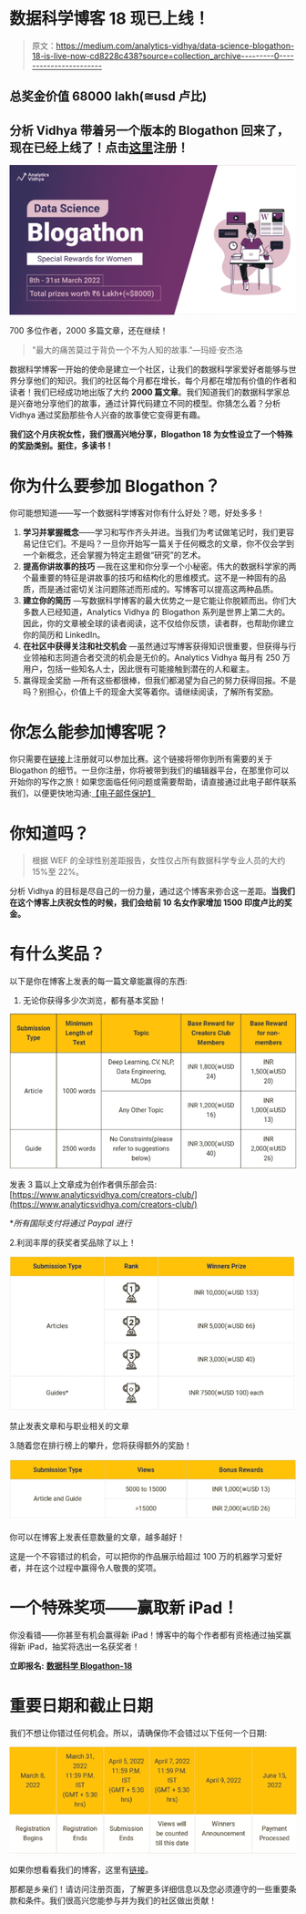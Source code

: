 # 数据科学博客 18 现已上线！

> 原文：<https://medium.com/analytics-vidhya/data-science-blogathon-18-is-live-now-cd8228c438?source=collection_archive---------0----------------------->

## 总奖金价值 68000 lakh(≅usd 卢比)

## 分析 Vidhya 带着另一个版本的 Blogathon 回来了，现在已经上线了！点击[这里](https://datahack.analyticsvidhya.com/contest/data-science-blogathon-18/?utm_source=medium&utm_medium=announcement_article&utm_campaign=blogathon)注册！

![](img/8c6576e9123e6521edf3e804a394fefc.png)

700 多位作者，2000 多篇文章，还在继续！

> "最大的痛苦莫过于背负一个不为人知的故事."—玛娅·安杰洛

数据科学博客一开始的使命是建立一个社区，让我们的数据科学家爱好者能够与世界分享他们的知识。我们的社区每个月都在增长，每个月都在增加有价值的作者和读者！我们已经成功地出版了大约 **2000 篇文章**。我们知道我们的数据科学家总是兴奋地分享他们的故事，通过计算代码建立不同的模型。你猜怎么着？分析 Vidhya 通过奖励那些令人兴奋的故事使它变得更有趣。

**我们这个月庆祝女性，我们很高兴地分享，Blogathon 18 为女性设立了一个特殊的奖励类别。挺住，多读书！**

# 你为什么要参加 Blogathon？

你可能想知道——写一个数据科学博客对你有什么好处？嗯，好处多多！

1.  **学习并掌握概念**——学习和写作齐头并进。当我们为考试做笔记时，我们更容易记住它们。不是吗？一旦你开始写一篇关于任何概念的文章，你不仅会学到一个新概念，还会掌握为特定主题做“研究”的艺术。
2.  **提高你讲故事的技巧** —我在这里和你分享一个小秘密。伟大的数据科学家的两个最重要的特征是讲故事的技巧和结构化的思维模式。这不是一种固有的品质，而是通过密切关注问题陈述而形成的。写博客可以提高这两种品质。
3.  **建立你的简历** —写数据科学博客的最大优势之一是它能让你脱颖而出。你们大多数人已经知道，Analytics Vidhya 的 Blogathon 系列是世界上第二大的。因此，你的文章被全球的读者阅读，这不仅给你反馈，读者群，也帮助你建立你的简历和 LinkedIn。
4.  **在社区中获得关注和社交机会** —虽然通过写博客获得知识很重要，但获得与行业领袖和志同道合者交流的机会是无价的。Analytics Vidhya 每月有 250 万用户，包括一些知名人士，因此很有可能接触到潜在的人和雇主。
5.  赢得现金奖励 —所有这些都很棒，但我们都渴望为自己的努力获得回报。不是吗？别担心，价值上千的现金大奖等着你。请继续阅读，了解所有奖励。

# 你怎么能参加博客呢？

你只需要在[链接](https://datahack.analyticsvidhya.com/contest/data-science-blogathon-18/?utm_source=medium&utm_medium=announcement_article&utm_campaign=blogathon)上注册就可以参加比赛。这个链接将带你到所有需要的关于 Blogathon 的细节。一旦你注册，你将被带到我们的编辑器平台，在那里你可以开始你的写作之旅！如果您面临任何问题或需要帮助，请直接通过此电子邮件联系我们，以便更快地沟通:[【电子邮件保护】](https://www.analyticsvidhya.com/cdn-cgi/l/email-protection)

# 你知道吗？

> 根据 WEF 的全球性别差距报告，女性仅占所有数据科学专业人员的大约 15%至 22%。

分析 Vidhya 的目标是尽自己的一份力量，通过这个博客来弥合这一差距。**当我们在这个博客上庆祝女性的时候，我们会给前 10 名女作家增加 1500 印度卢比的奖金。**

# 有什么奖品？

以下是你在博客上发表的每一篇文章能赢得的东西:

1.  无论你获得多少次浏览，都有基本奖励！

![](img/f409cc8112705469d70c4af97ae2a3cf.png)

发表 3 篇以上文章成为创作者俱乐部会员:[https://www.analyticsvidhya.com/creators-club/](https://www.analyticsvidhya.com/creators-club/)

**所有国际支付将通过 Paypal 进行*

2.利润丰厚的获奖者奖品除了以上！

![](img/fbdf44546543e1a5dbc6ee47fc876397.png)

禁止发表文章和与职业相关的文章

3.随着您在排行榜上的攀升，您将获得额外的奖励！

![](img/cc59cc954900ed9c1e0647ac44121740.png)

你可以在博客上发表任意数量的文章，越多越好！

这是一个不容错过的机会，可以把你的作品展示给超过 100 万的机器学习爱好者，并在这个过程中赢得令人敬畏的奖项。

# 一个特殊奖项——赢取新 iPad！

你没看错——你甚至有机会赢得新 iPad！博客中的每个作者都有资格通过抽奖赢得新 iPad，抽奖将选出一名获奖者！

**立即报名:** [**数据科学 Blogathon-18**](https://datahack.analyticsvidhya.com/contest/data-science-blogathon-18/?utm_source=medium&utm_medium=announcement_article&utm_campaign=blogathon)

# 重要日期和截止日期

我们不想让你错过任何机会。所以，请确保你不会错过以下任何一个日期:

![](img/b7b3d661769ea3db44408960bbc11c31.png)

如果你想看看我们的博客，这里有[链接](https://www.analyticsvidhya.com/blog/)。

那都是乡亲们！请访问注册页面，了解更多详细信息以及您必须遵守的一些重要条款和条件。我们很高兴您能参与并为我们的社区做出贡献！